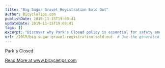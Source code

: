 ```yaml
---
title: "Big Sugar Gravel Registration Sold Out"
author: BicycleTips.com
publishDate: 2019-11-15T19:08:41
updateDate: 2019-11-15T19:08:41
tags: []
excerpt: "Discover why Park's Closed policy is essential for safety and preservation of natural areas. Learn more at www.bicycletips.com."
url: /2019/big-sugar-gravel-registration-sold-out  # Use the generated URL with year
---
```

<p>Park&#39;s Closed</p> <a href="https://www.bicycletips.com/tips/2019/11/big-sugar-gravel-registration-sold-out">Read More at www.bicycletips.com</a>

